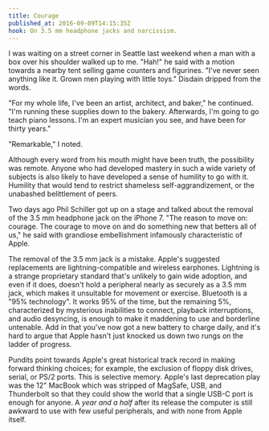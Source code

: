 ```yaml
---
title: Courage
published_at: 2016-09-09T14:15:35Z
hook: On 3.5 mm headphone jacks and narcissism.
---
```


I was waiting on a street corner in Seattle last weekend when a man with a box
over his shoulder walked up to me. "Hah!" he said with a motion towards a
nearby tent selling game counters and figurines. "I've never seen anything like
it. Grown men playing with little toys." Disdain dripped from the words.

"For my whole life, I've been an artist, architect, and baker," he continued.
"I'm running these supplies down to the bakery. Afterwards, I'm going to go
teach piano lessons. I'm an expert musician you see, and have been for thirty
years."

"Remarkable," I noted.

Although every word from his mouth might have been truth, the possibility was
remote. Anyone who had developed mastery in such a wide variety of subjects is
also likely to have developed a sense of humility to go with it. Humility that
would tend to restrict shameless self-aggrandizement, or the unabashed
belittlement of peers.

Two days ago Phil Schiller got up on a stage and talked about the removal of
the 3.5 mm headphone jack on the iPhone 7. "The reason to move on: courage. The
courage to move on and do something new that betters all of us," he said with
grandiose embellishment infamously characteristic of Apple.

The removal of the 3.5 mm jack is a mistake. Apple's suggested replacements are
lightning-compatible and wireless earphones. Lightning is a strange proprietary
standard that's unlikely to gain wide adoption, and even if it does, doesn't
hold a peripheral nearly as securely as a 3.5 mm jack, which makes it
unsuitable for movement or exercise. Bluetooth is a "95% technology". It works
95% of the time, but the remaining 5%, characterized by mysterious inabilities
to connect, playback interruptions, and audio desyncing, is enough to make it
maddening to use and borderline untenable. Add in that you've now got a new
battery to charge daily, and it's hard to argue that Apple hasn't just knocked
us down two rungs on the ladder of progress.

Pundits point towards Apple's great historical track record in making forward
thinking choices; for example, the exclusion of floppy disk drives, serial, or
PS/2 ports. This is selective memory. Apple's last deprecation play was the 12"
MacBook which was stripped of MagSafe, USB, and Thunderbolt so that they could
show the world that a single USB-C port is enough for anyone. A _year and a
half_ after its release the computer is still awkward to use with few useful
peripherals, and with none from Apple itself.
